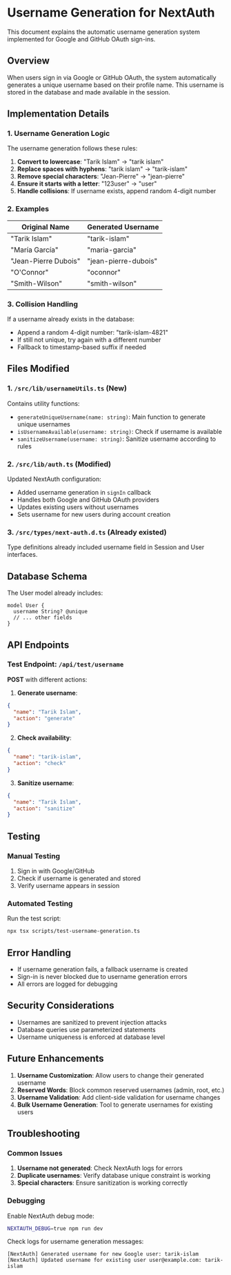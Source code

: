 # Username Generation for NextAuth

This document explains the automatic username generation system implemented for Google and GitHub OAuth sign-ins.

## Overview

When users sign in via Google or GitHub OAuth, the system automatically generates a unique username based on their profile name. This username is stored in the database and made available in the session.

## Implementation Details

### 1. Username Generation Logic

The username generation follows these rules:

1. **Convert to lowercase**: "Tarik Islam" → "tarik islam"
2. **Replace spaces with hyphens**: "tarik islam" → "tarik-islam"
3. **Remove special characters**: "Jean-Pierre" → "jean-pierre"
4. **Ensure it starts with a letter**: "123user" → "user"
5. **Handle collisions**: If username exists, append random 4-digit number

### 2. Examples

| Original Name | Generated Username |
|---------------|-------------------|
| "Tarik Islam" | "tarik-islam" |
| "María García" | "maria-garcia" |
| "Jean-Pierre Dubois" | "jean-pierre-dubois" |
| "O'Connor" | "oconnor" |
| "Smith-Wilson" | "smith-wilson" |

### 3. Collision Handling

If a username already exists in the database:
- Append a random 4-digit number: "tarik-islam-4821"
- If still not unique, try again with a different number
- Fallback to timestamp-based suffix if needed

## Files Modified

### 1. `/src/lib/usernameUtils.ts` (New)
Contains utility functions:
- `generateUniqueUsername(name: string)`: Main function to generate unique usernames
- `isUsernameAvailable(username: string)`: Check if username is available
- `sanitizeUsername(username: string)`: Sanitize username according to rules

### 2. `/src/lib/auth.ts` (Modified)
Updated NextAuth configuration:
- Added username generation in `signIn` callback
- Handles both Google and GitHub OAuth providers
- Updates existing users without usernames
- Sets username for new users during account creation

### 3. `/src/types/next-auth.d.ts` (Already existed)
Type definitions already included username field in Session and User interfaces.

## Database Schema

The User model already includes:
```prisma
model User {
  username String? @unique
  // ... other fields
}
```

## API Endpoints

### Test Endpoint: `/api/test/username`

**POST** with different actions:

1. **Generate username**:
```json
{
  "name": "Tarik Islam",
  "action": "generate"
}
```

2. **Check availability**:
```json
{
  "name": "tarik-islam",
  "action": "check"
}
```

3. **Sanitize username**:
```json
{
  "name": "Tarik Islam",
  "action": "sanitize"
}
```

## Testing

### Manual Testing
1. Sign in with Google/GitHub
2. Check if username is generated and stored
3. Verify username appears in session

### Automated Testing
Run the test script:
```bash
npx tsx scripts/test-username-generation.ts
```

## Error Handling

- If username generation fails, a fallback username is created
- Sign-in is never blocked due to username generation errors
- All errors are logged for debugging

## Security Considerations

- Usernames are sanitized to prevent injection attacks
- Database queries use parameterized statements
- Username uniqueness is enforced at database level

## Future Enhancements

1. **Username Customization**: Allow users to change their generated username
2. **Reserved Words**: Block common reserved usernames (admin, root, etc.)
3. **Username Validation**: Add client-side validation for username changes
4. **Bulk Username Generation**: Tool to generate usernames for existing users

## Troubleshooting

### Common Issues

1. **Username not generated**: Check NextAuth logs for errors
2. **Duplicate usernames**: Verify database unique constraint is working
3. **Special characters**: Ensure sanitization is working correctly

### Debugging

Enable NextAuth debug mode:
```bash
NEXTAUTH_DEBUG=true npm run dev
```

Check logs for username generation messages:
```
[NextAuth] Generated username for new Google user: tarik-islam
[NextAuth] Updated username for existing user user@example.com: tarik-islam
```
